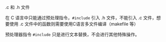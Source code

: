 .c 和 .h 文件

在 C 语言中只能通过预处理指令，`#include` 引入 .h 文件，不能引入 .c 文件，想要使用 .c 文件中的函数则需要使用C语言多文件编译（makefile 等）

预处理器指令 `#include` 只是进行文本替换，不会进行其他特殊操作。